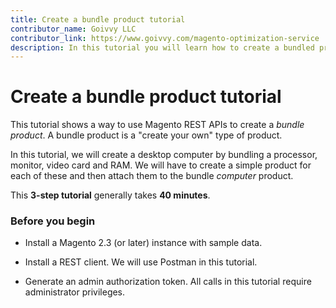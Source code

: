 ```yaml
---
title: Create a bundle product tutorial
contributor_name: Goivvy LLC
contributor_link: https://www.goivvy.com/magento-optimization-service
description: In this tutorial you will learn how to create a bundled product
--- 
```

 
# Create a bundle product tutorial

This tutorial shows a way to use Magento REST APIs to create a _bundle product_. A bundle product is a "create your own" type of product.

In this tutorial, we will create a desktop computer by bundling a processor, monitor, video card and RAM. We will have to create a simple product for each of these and then attach them to the bundle _computer_ product.

This **3-step tutorial** generally takes **40 minutes**.

### Before you begin

*  Install a Magento 2.3 (or later) instance with sample data.

*  Install a REST client. We will use Postman in this tutorial.

*  Generate an admin authorization token. All calls in this tutorial require administrator privileges.
